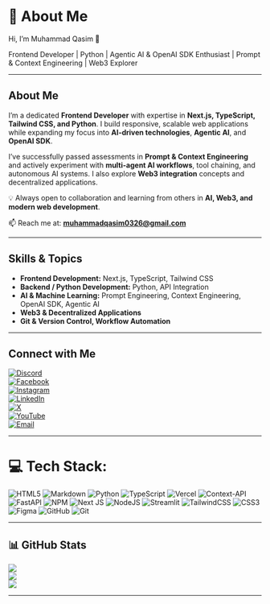 # 💫 About Me

Hi, I’m Muhammad Qasim 👋  

Frontend Developer | Python | Agentic AI & OpenAI SDK Enthusiast | Prompt & Context Engineering | Web3 Explorer  

---

## About Me

I’m a dedicated **Frontend Developer** with expertise in **Next.js, TypeScript, Tailwind CSS, and Python**. I build responsive, scalable web applications while expanding my focus into **AI-driven technologies**, **Agentic AI**, and **OpenAI SDK**.

I’ve successfully passed assessments in **Prompt & Context Engineering** and actively experiment with **multi-agent AI workflows**, tool chaining, and autonomous AI systems. I also explore **Web3 integration** concepts and decentralized applications.

💡 Always open to collaboration and learning from others in **AI, Web3, and modern web development**.  

📫 Reach me at: **muhammadqasim0326@gmail.com**

---

## Skills & Topics

- **Frontend Development:** Next.js, TypeScript, Tailwind CSS  
- **Backend / Python Development:** Python, API Integration  
- **AI & Machine Learning:** Prompt Engineering, Context Engineering, OpenAI SDK, Agentic AI  
- **Web3 & Decentralized Applications**  
- **Git & Version Control, Workflow Automation**

---

## Connect with Me

[![Discord](https://img.shields.io/badge/Discord-%237289DA.svg?logo=discord&logoColor=white)](https://discord.com/users/ps_qasim)  
[![Facebook](https://img.shields.io/badge/Facebook-%231877F2.svg?logo=Facebook&logoColor=white)](https://www.facebook.com/profile.php?id=100050497652704)  
[![Instagram](https://img.shields.io/badge/Instagram-%23E4405F.svg?logo=Instagram&logoColor=white)](https://www.instagram.com/ps_qasim/)  
[![LinkedIn](https://img.shields.io/badge/LinkedIn-%230077B5.svg?logo=linkedin&logoColor=white)](https://www.linkedin.com/in/muhammad-qasim-5bba592b4/)  
[![X](https://img.shields.io/badge/X-black.svg?logo=X&logoColor=white)](https://x.com/MUHAMMA66531529)  
[![YouTube](https://img.shields.io/badge/YouTube-%23FF0000.svg?logo=YouTube&logoColor=white)](https://www.youtube.com/@ps_qasim)  
[![Email](https://img.shields.io/badge/Email-D14836?logo=gmail&logoColor=white)](mailto:muhammadqasim0326@gmail.com)

---

# 💻 Tech Stack:
![HTML5](https://img.shields.io/badge/html5-%23E34F26.svg?style=plastic&logo=html5&logoColor=white) ![Markdown](https://img.shields.io/badge/markdown-%23000000.svg?style=plastic&logo=markdown&logoColor=white) ![Python](https://img.shields.io/badge/python-3670A0?style=plastic&logo=python&logoColor=ffdd54) ![TypeScript](https://img.shields.io/badge/typescript-%23007ACC.svg?style=plastic&logo=typescript&logoColor=white) ![Vercel](https://img.shields.io/badge/vercel-%23000000.svg?style=plastic&logo=vercel&logoColor=white) ![Context-API](https://img.shields.io/badge/Context--Api-000000?style=plastic&logo=react) ![FastAPI](https://img.shields.io/badge/FastAPI-005571?style=plastic&logo=fastapi) ![NPM](https://img.shields.io/badge/NPM-%23CB3837.svg?style=plastic&logo=npm&logoColor=white) ![Next JS](https://img.shields.io/badge/Next-black?style=plastic&logo=next.js&logoColor=white) ![NodeJS](https://img.shields.io/badge/node.js-6DA55F?style=plastic&logo=node.js&logoColor=white) ![Streamlit](https://img.shields.io/badge/Streamlit-%23FE4B4B.svg?style=plastic&logo=streamlit&logoColor=white) ![TailwindCSS](https://img.shields.io/badge/tailwindcss-%2338B2AC.svg?style=plastic&logo=tailwind-css&logoColor=white) ![CSS3](https://img.shields.io/badge/css3-%231572B6.svg?style=plastic&logo=css3&logoColor=white) ![Figma](https://img.shields.io/badge/figma-%23F24E1E.svg?style=plastic&logo=figma&logoColor=white) ![GitHub](https://img.shields.io/badge/github-%23121011.svg?style=plastic&logo=github&logoColor=white) ![Git](https://img.shields.io/badge/git-%23F05033.svg?style=plastic&logo=git&logoColor=white)

---

## 📊 GitHub Stats

![](https://github-readme-stats.vercel.app/api?username=Psqasim&theme=dark&hide_border=false&include_all_commits=true&count_private=true)  
![](https://nirzak-streak-stats.vercel.app/?user=Psqasim&theme=dark&hide_border=false)  
![](https://github-readme-stats.vercel.app/api/top-langs/?username=Psqasim&theme=dark&hide_border=false&include_all_commits=true&count_private=true&layout=compact)

---

